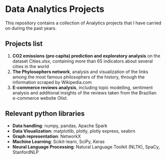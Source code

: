# Data Analytics Projects
This repository contains a collection of Analytics projects that I have carried on during the past years.

## Projects list

1. **CO2 emissions (pro capita) prediction and exploratory analysis** on the dataset Cities.xlsx, containing more than 65 indicators about several cities in the world
2. **The Phylosophers network**, analysis and visualization of the links among the most famous philosophers of the history, through the information scraped by Wikipedia.com
3. **E-commerce reviews analysis**, including topic modelling, sentiment analysis and additional insights of the reviews taken from the Brazilian e-commerce website Olist.


## Relevant python libraries
- **Data handling**: numpy, pandas, Apache Spark
- **Data Visualization**: matplotlib, plotly, plotly express, seabrn
- **Graph representation**: NetworkX
- **Machine Learning**: Scikit-learn, SciPy, Keras
- **Neural Language Processing**: Natural Language Toolkit (NLTK), SpaCy, StanfordNLP

